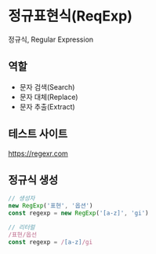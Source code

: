 # 정규표현식(ReqExp)

정규식, Regular Expression

## 역할
- 문자 검색(Search)
- 문자 대체(Replace)
- 문자 추출(Extract)
## 테스트 사이트
https://regexr.com

## 정규식 생성
```js
// 생성자
new RegExp('표현', '옵션')
const regexp = new RegExp('[a-z]', 'gi')

// 리터럴
/표현/옵선
const regexp = /[a-z]/gi
```